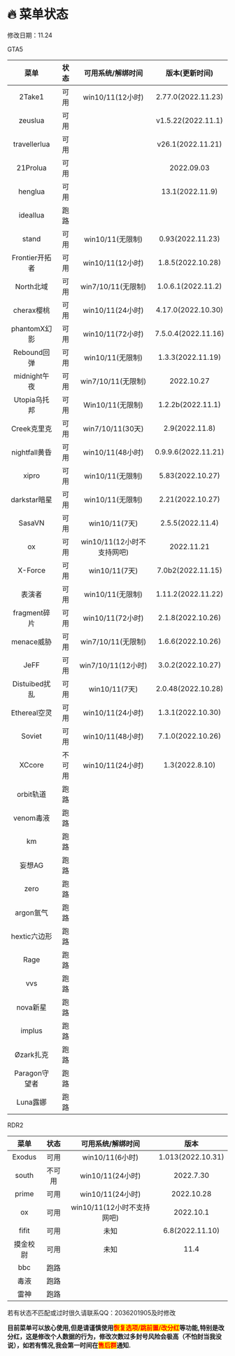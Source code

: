 # 🔥 菜单状态

修改日期：11.24

GTA5

|      菜单      |  状态 |  可用系统/解绑时间   |  版本(更新时间)      |
| :----------: | :----: | :-----------------: | :-----------------: |
|    2Take1    | 可用 |    win10/11(12小时)   |  2.77.0(2022.11.23) |
|    zeuslua   | 可用 |                     | v1.5.22(2022.11.1) |
| travellerlua | 可用 |                     |   v26.1(2022.11.21)   |
|   21Prolua   | 可用 |                     |      2022.09.03     |
|    henglua   | 可用 |                     |  13.1(2022.11.9)  |
|   ideallua   | 跑路 |                     |                     |
|     stand    | 可用 |   win10/11(无限制)   |  0.93(2022.11.23) |
|Frontier开拓者|  可用 |    win10/11(12小时)   |  1.8.5(2022.10.28)  |
|  North北域   | 可用 |   win7/10/11(无限制)   |  1.0.6.1(2022.11.2)  |
|  cherax樱桃  | 可用 |    win10/11(24小时)   |  4.17.0(2022.10.30)  |
| phantomX幻影 |  可用 |    win10/11(72小时)   |  7.5.0.4(2022.11.16) |
|  Rebound回弹 |  可用 |   win10/11(无限制)   |  1.3.3(2022.11.19)  |
| midnight午夜 |  可用 |  win7/10/11(无限制)  |      2022.10.27     |
| Utopia乌托邦 | 可用 |    Win10/11(无限制)    |  1.2.2b(2022.11.1) |
|  Creek克里克 | 可用  |   win7/10/11(30天)    |2.9(2022.11.8)|
| nightfall黄昏|  可用 |    win10/11(48小时)   | 0.9.9.6(2022.11.21) |
|    xipro   |  可用 |    win10/11(无限制)    |   5.83(2022.10.27)  |
| darkstar暗星 |  可用 |    win10/11(无限制)  |   2.21(2022.10.27)  |
|    SasaVN    |  可用 |     win10/11(7天)   |  2.5.5(2022.11.4)  |
|    ox    |  可用 |win10/11(12小时不支持网吧)|      2022.11.21     |
|    X-Force   | 可用 |     win10/11(7天)    |   7.0b2(2022.11.15)  |
|     表演者  |  可用 |    win10/11(无限制) |1.11.2(2022.11.22) |
| fragment碎片 |  可用 |    win10/11(72小时)   |  2.1.8(2022.10.26)  |
|  menace威胁  |  可用 |  win7/10/11(无限制)  |  1.6.6(2022.10.26)  |
|     JeFF     |  可用 |  win7/10/11(12小时) |  3.0.2(2022.10.27)  |
| Distuibed扰乱|  可用 |     win10/11(7天)    |  2.0.48(2022.10.28) |
| Ethereal空灵 | 可用 |    win10/11(24小时)   |  1.3.1(2022.10.30) |
|    Soviet    |  可用 |   win10/11(48小时)  |  7.1.0(2022.10.26)  |
|    XCcore    | 不可用 |   win10/11(24小时)  |   1.3(2022.8.10)  |
|   orbit轨道  |  跑路 |                     |                     |
|   venom毒液  |  跑路 |                     |                     |
|      km      |  跑路 |                     |                     |
|    妄想AG    |  跑路 |                     |                     |
|     zero     |  跑路 |                     |                     |
|   argon氩气  |  跑路 |                     |                     |
|  hextic六边形 |  跑路 |                     |                     |
|     Rage     |  跑路 |                     |                     |
|      vvs     |  跑路 |                     |                     |
|   nova新星   |  跑路 |                     |                     |
|    implus    |  跑路 |                     |                     |
|   Øzark扎克  |  跑路 |                     |                     |
| Paragon守望者 |  跑路 |                     |                     |
|   Luna露娜   |  跑路 |                     |                     |

RDR2

|   菜单   |  状态 |      可用系统/解绑时间      |        版本        |
| :----: | :---: | :-----------------: | :--------------: |
| Exodus |  可用 |    win10/11(6小时)    | 1.013(2022.10.31) |
|  south | 不可用 |    win10/11(24小时)   |     2022.7.30    |
|  prime |  可用 |    win10/11(24小时)   |    2022.10.28    |
|   ox   |  可用 | win10/11(12小时不支持网吧) |     2022.10.1    |
|  fifit |  可用 |          未知         |   6.8(2022.11.10)  |
|  摸金校尉  |  可用 |          未知         |       11.4       |
|   bbc  |  跑路 |                     |                  |
|   毒液   |  跑路 |                     |                  |
|   雷神   |  跑路 |                     |                  |

若有状态不匹配或过时很久请联系QQ：2036201905及时修改

**目前菜单可以放心使用,但是请谨慎使用**<mark style="color:red;">**恢复选项/跳前置/改分红**</mark>**等功能,特别是改分红，这是修改个人数据的行为，修改次数过多封号风险会极高（不怕封当我没说），如若有情况,我会第一时间在**<mark style="color:red;">**售后群**</mark>**通知.**
